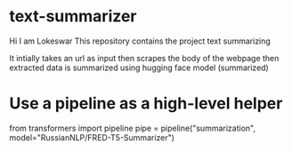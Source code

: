 # text-summarizer
Hi I am Lokeswar 
This repository contains the project text summarizing 

It intially takes an url as input then scrapes the body of the webpage then
extracted data is summarized using hugging face model (summarized)

# Use a pipeline as a high-level helper
from transformers import pipeline
pipe = pipeline("summarization", model="RussianNLP/FRED-T5-Summarizer")
